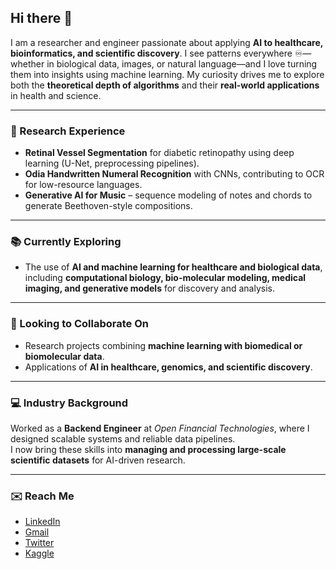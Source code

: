## Hi there 👋  

I am a researcher and engineer passionate about applying **AI to healthcare, bioinformatics, and scientific discovery**.  I see patterns everywhere ♾️—whether in biological data, images, or natural language—and I love turning them into insights using machine learning.  My curiosity drives me to explore both the **theoretical depth of algorithms** and their **real-world applications** in health and science.

---

### 🔬 Research Experience  
- **Retinal Vessel Segmentation** for diabetic retinopathy using deep learning (U-Net, preprocessing pipelines).  
- **Odia Handwritten Numeral Recognition** with CNNs, contributing to OCR for low-resource languages.  
- **Generative AI for Music** – sequence modeling of notes and chords to generate Beethoven-style compositions.  

---

### 📚 Currently Exploring  
- The use of **AI and machine learning for healthcare and biological data**, including **computational biology, bio-molecular modeling, medical imaging, and generative models** for discovery and analysis.  

---

### 🤝 Looking to Collaborate On  
- Research projects combining **machine learning with biomedical or biomolecular data**.  
- Applications of **AI in healthcare, genomics, and scientific discovery**.  

---

### 💻 Industry Background  
Worked as a **Backend Engineer** at *Open Financial Technologies*, where I designed scalable systems and reliable data pipelines.  
I now bring these skills into **managing and processing large-scale scientific datasets** for AI-driven research.  

---

### ✉️ Reach Me  
- [LinkedIn](https://www.linkedin.com/in/ashishpanda007/)  
- [Gmail](mailto:ashishpanda.edu@gmail.com)  
- [Twitter](https://twitter.com/Ashindustry_007)  
- [Kaggle](https://www.kaggle.com/ashishkumarpanda)  
